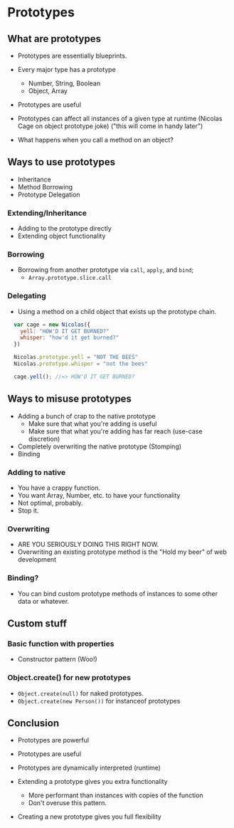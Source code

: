# Prototypes

## What are prototypes

- Prototypes are essentially blueprints.
- Every major type has a prototype
  - Number, String, Boolean
  - Object, Array

- Prototypes are useful
- Prototypes can affect all instances of a given type at runtime
(Nicolas Cage on object prototype joke) ("this will come in handy later")

- What happens when you call a method on an object?

## Ways to use prototypes

- Inheritance
- Method Borrowing
- Prototype Delegation

### Extending/Inheritance

- Adding to the prototype directly
- Extending object functionality

### Borrowing

- Borrowing from another prototype via `call`, `apply`, and `bind`;
  - `Array.prototype.slice.call`

### Delegating

- Using a method on a child object that exists up the prototype chain.

```js
  var cage = new Nicolas({
    yell: "HOW'D IT GET BURNED?"
    whisper: "how'd it get burned?"
  })

  Nicolas.prototype.yell = "NOT THE BEES"
  Nicolas.prototype.whisper = "not the bees"

  cage.yell(); //=> HOW'D IT GET BURNED?


```

## Ways to misuse prototypes

- Adding a bunch of crap to the native prototype
  - Make sure that what you're adding is useful
  - Make sure that what you're adding has far reach (use-case discretion)
- Completely overwriting the native prototype (Stomping)
- Binding

### Adding to native

- You have a crappy function.
- You want Array, Number, etc. to have your functionality
- Not optimal, probably.
- Stop it.

### Overwriting

- ARE YOU SERIOUSLY DOING THIS RIGHT NOW.
- Overwriting an existing prototype method is the "Hold my beer" of web development

### Binding?

- You can bind custom prototype methods of instances to some other data or
whatever.

## Custom stuff

### Basic function with properties

- Constructor pattern (Woo!)

### Object.create() for new prototypes

- `Object.create(null)` for naked prototypes.
- `Object.create(new Person())` for instanceof prototypes


## Conclusion

- Prototypes are powerful
- Prototypes are useful

- Prototypes are dynamically interpreted (runtime)
- Extending a prototype gives you extra functionality
  - More performant than instances with copies of the function
  - Don't overuse this pattern.
- Creating a new prototype gives you full flexibility
